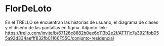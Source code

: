 # FlorDeLoto
En el TRELLO se encuentran las historias de usuario, el diagrama de clases y el diseño de las pantallas en figma.
Adjunto link: https://trello.com/invite/b/67126c8682b0ee6c113b2e2f/ATTI1c7a3921fbb055a92d334aefff832fb01166F55C/conjunto-residencial
